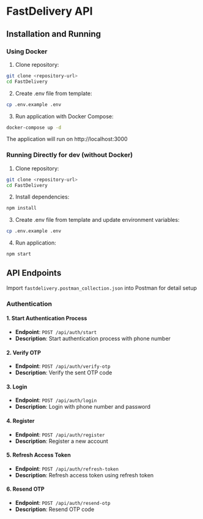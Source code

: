 # FastDelivery API


## Installation and Running

### Using Docker

1. Clone repository:
```bash
git clone <repository-url>
cd FastDelivery
```

2. Create .env file from template:
```bash
cp .env.example .env
```

3. Run application with Docker Compose:
```bash
docker-compose up -d
```

The application will run on http://localhost:3000

### Running Directly for dev (without Docker)

1. Clone repository:
```bash
git clone <repository-url>
cd FastDelivery
```

2. Install dependencies:
```bash
npm install
```

3. Create .env file from template and update environment variables:
```bash
cp .env.example .env
```

4. Run application:
```bash
npm start
```

## API Endpoints
Import `fastdelivery.postman_collection.json` into Postman for detail setup
### Authentication

#### 1. Start Authentication Process
- **Endpoint**: `POST /api/auth/start`
- **Description**: Start authentication process with phone number
#### 2. Verify OTP
- **Endpoint**: `POST /api/auth/verify-otp`
- **Description**: Verify the sent OTP code
#### 3. Login
- **Endpoint**: `POST /api/auth/login`
- **Description**: Login with phone number and password
#### 4. Register
- **Endpoint**: `POST /api/auth/register`
- **Description**: Register a new account
#### 5. Refresh Access Token
- **Endpoint**: `POST /api/auth/refresh-token`
- **Description**: Refresh access token using refresh token
#### 6. Resend OTP
- **Endpoint**: `POST /api/auth/resend-otp`
- **Description**: Resend OTP code
